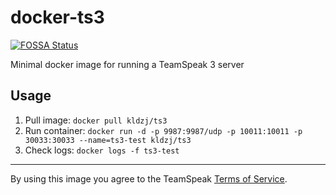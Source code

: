 # docker-ts3
[![FOSSA Status](https://app.fossa.io/api/projects/git%2Bgithub.com%2Fkldzj%2Fdocker-ts3.svg?type=shield)](https://app.fossa.io/projects/git%2Bgithub.com%2Fkldzj%2Fdocker-ts3?ref=badge_shield)


Minimal docker image for running a TeamSpeak 3 server

## Usage

1. Pull image: `docker pull kldzj/ts3`
1. Run container: `docker run -d -p 9987:9987/udp -p 10011:10011 -p 30033:30033 --name=ts3-test kldzj/ts3`
1. Check logs: `docker logs -f ts3-test`

---

By using this image you agree to the TeamSpeak [Terms of Service](https://www.teamspeak.com/en/privacy-and-terms/).
